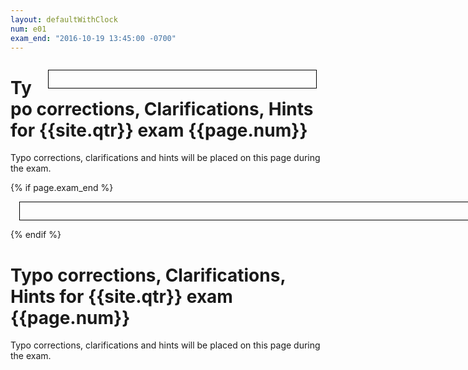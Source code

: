 ```yaml
---
layout: defaultWithClock
num: e01
exam_end: "2016-10-19 13:45:00 -0700"
---
```


<style>
  .clock { float:right; width:400px; margin: 1em; border:1px solid black; padding: 1em; white-space: nowrap; }
  .countdown-clock { width: 800px; margin: 1em; border:1px solid black; padding: 1em; white-space: nowrap; }
</style>

<div class="clock"></div>

# Typo corrections, Clarifications, Hints for {{site.qtr}} exam {{page.num}}

Typo corrections, clarifications and hints will be placed on this page during the exam.


<script>
  var clock = $('.clock').FlipClock({
      	    clockFace: 'TwelveHourClock',
	    showSeconds: false
	    	       });
</script>


{% if page.exam_end %}
<div class="countdown-clock"></div>
<script>

 var exam_end = "{{page.exam_end}}";
 var secondsRemaining = moment(exam_end).diff(moment(),'seconds');
 console.log("secondsRemaining = " + secondsRemaining);
 var countDownClock = $('.countdown-clock').FlipClock(secondsRemaining,{
            countdown: true,	    	  
      	    clockFace: 'DailyCounter',
	    showSeconds: false
	    	       });
</script>
{% endif %}


# Typo corrections, Clarifications, Hints for {{site.qtr}} exam {{page.num}}

Typo corrections, clarifications and hints will be placed on this page during the exam.


